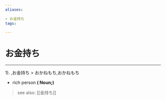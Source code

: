 ```yaml
---
aliases:
    
- お金持ち
tags:
    
---
```


# お金持ち
---
1).
,お金持ち > おかねもち,おかねもち

- rich person
**( Noun;)**
> see also:  [[金持ち]]
            
